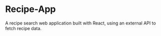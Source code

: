 # Recipe-App
A recipe search web application built with React, using an external API to fetch recipe data.
